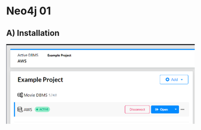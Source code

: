 # Neo4j 01

## A) Installation

![Evidence of connection](/m165-NoSQL/x-resources/n/01/connection.png)